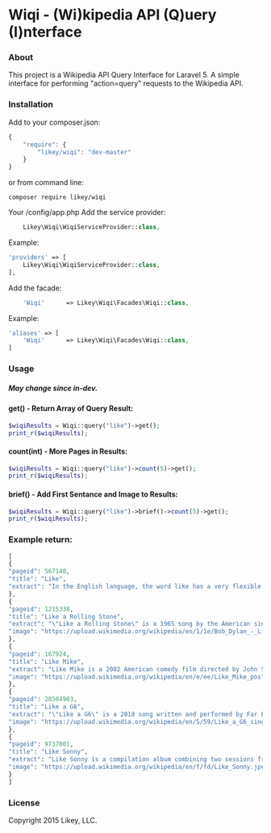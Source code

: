 # Wiqi - (Wi)kipedia API (Q)uery (I)nterface

### About 

This project is a Wikipedia API Query Interface for Laravel 5. 
A simple interface for performing "action=query" requests to the Wikipedia API.

### Installation

Add to your composer.json:
```js
{
    "require": {
        "likey/wiqi": "dev-master"
    }
}
```
or from command line:
```
composer require likey/wiqi
```

Your /config/app.php
Add the service provider:
```php
    Likey\Wiqi\WiqiServiceProvider::class,
```
Example:
```php
'providers' => [
    Likey\Wiqi\WiqiServiceProvider::class,
],
```

Add the facade:
```php
    'Wiqi'      => Likey\Wiqi\Facades\Wiqi::class,
```
Example:
```php
'aliases' => [
    'Wiqi'      => Likey\Wiqi\Facades\Wiqi::class,
]
```

### Usage

##### May change since in-dev.

#### get() - Return Array of Query Result:
```php
$wiqiResults = Wiqi::query("like")->get();
print_r($wiqiResults);
```

#### count(int) - More Pages in Results:
```php
$wiqiResults = Wiqi::query("like")->count(5)->get();
print_r($wiqiResults);
```

#### brief() - Add First Sentance and Image to Results:
```php
$wiqiResults = Wiqi::query("like")->brief()->count(5)->get();
print_r($wiqiResults);
```

### Example return:
```php
[
{
"pageid": 567140,
"title": "Like",
"extract": "In the English language, the word like has a very flexible range of uses, ranging from conventional to non-standard."
},
{
"pageid": 1215338,
"title": "Like a Rolling Stone",
"extract": "\"Like a Rolling Stone\" is a 1965 song by the American singer-songwriter Bob Dylan.",
"image": "https://upload.wikimedia.org/wikipedia/en/1/1e/Bob_Dylan_-_Like_a_Rolling_Stone.jpg"
},
{
"pageid": 167924,
"title": "Like Mike",
"extract": "Like Mike is a 2002 American comedy film directed by John Schultz and written by Michael Elliot and Jordan Moffet.",
"image": "https://upload.wikimedia.org/wikipedia/en/e/ee/Like_Mike_poster.jpg"
},
{
"pageid": 28504903,
"title": "Like a G6",
"extract": "\"Like a G6\" is a 2010 song written and performed by Far East Movement, The Cataracs, and Dev, with the latter two being credited as featured artists.",
"image": "https://upload.wikimedia.org/wikipedia/en/5/59/Like_a_G6_single_cover.jpg"
},
{
"pageid": 9737001,
"title": "Like Sonny",
"extract": "Like Sonny is a compilation album combining two sessions from 1958 and 1960 with jazz musician John Coltrane.",
"image": "https://upload.wikimedia.org/wikipedia/en/f/fd/Like_Sonny.jpeg"
}
]
```

### License
Copyright 2015 Likey, LLC.
